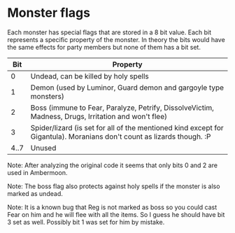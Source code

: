 # Monster flags

Each monster has special flags that are stored in a 8 bit value. Each bit represents a specific property of the monster. In theory the bits would have the same effects for party members but none of them has a bit set.

Bit | Property
----|----
0 | Undead, can be killed by holy spells
1 | Demon (used by Luminor, Guard demon and gargoyle type monsters)
2 | Boss (immune to Fear, Paralyze, Petrify, DissolveVictim, Madness, Drugs, Irritation and won't flee)
3 | Spider/lizard (is set for all of the mentioned kind except for Gigantula). Moranians don't count as lizards though. :P
4..7 | Unused

Note: After analyzing the original code it seems that only bits 0 and 2 are used in Ambermoon.

Note: The boss flag also protects against holy spells if the monster is also marked as undead.

Note: It is a known bug that Reg is not marked as boss so you could cast Fear on him and he will flee with all the items. So I guess he should have bit 3 set as well. Possibly bit 1 was set for him by mistake.
